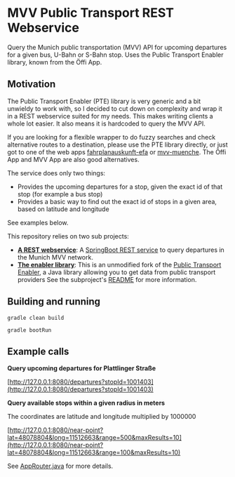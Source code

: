 # MVV Public Transport REST Webservice
Query the Munich public transportation (MVV) API for upcoming departures for a given bus, U-Bahn or S-Bahn stop.
Uses the Public Transport Enabler library, known from the Öffi App.

## Motivation
The Public Transport Enabler (PTE) library is very generic and a bit unwieldy to work with, so I decided to cut down on complexity and 
wrap it in a REST webservice suited for my needs. This makes writing clients a whole lot easier. It also means it is hardcoded to query the MVV API.

If you are looking for a flexible wrapper to do fuzzy searches and check alternative routes to a destination, please use the PTE library directly, or just 
got to one of the web apps [fahrplanauskunft-efa](http://www.muenchen.de/verkehr/elektronische-auskunft/fahrplanauskunft-efa.html) or 
[mvv-muenche](http://www.mvv-muenchen.de/). The Öffi App and MVV App are also good alternatives.

The service does only two things:

- Provides the upcoming departures for a stop, given the exact id of that stop (for example a bus stop)
- Provides a basic way to find out the exact id of stops in a given area, based on latitude and longitude

See examples below.


This repository relies on two sub projects:

 * [__A REST webservice__](timetogoservice):
     A [SpringBoot REST service](https://spring.io/guides/gs/rest-service/) to query departures in the Munich MVV network.
 * [__The enabler library__](enabler):
     This is an unmodified fork of the [Public Transport Enabler](https://github.com/schildbach/public-transport-enabler), a Java library allowing you to get data from public transport providers
     See the subproject's [README](enabler/README.md) for more information.


## Building and running

`gradle clean build`

`gradle bootRun`

## Example calls

**Query upcoming departures for Plattlinger Straße**

[http://127.0.0.1:8080/departures?stopId=1001403](http://127.0.0.1:8080/departures?stopId=1001403)

**Query available stops within a given radius in meters**

The coordinates are latitude and longitude multiplied by 1000000

[http://127.0.0.1:8080/near-point?lat=48078804&long=11512663&range=500&maxResults=10](http://127.0.0.1:8080/near-point?lat=48078804&long=11512663&range=100&maxResults=10)

See [AppRouter.java](timetogoservice/src/main/java/awe/AppRouter.java) for more details.
